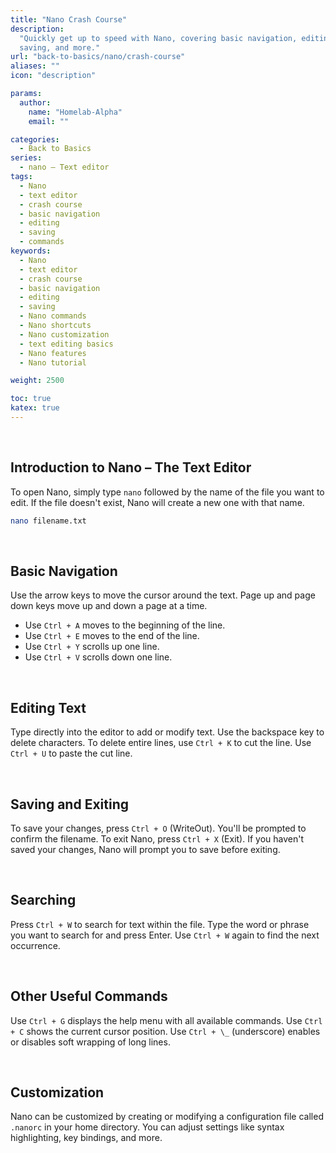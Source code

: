 ```yaml
---
title: "Nano Crash Course"
description:
  "Quickly get up to speed with Nano, covering basic navigation, editing,
  saving, and more."
url: "back-to-basics/nano/crash-course"
aliases: ""
icon: "description"

params:
  author:
    name: "Homelab-Alpha"
    email: ""

categories:
  - Back to Basics
series:
  - nano – Text editor
tags:
  - Nano
  - text editor
  - crash course
  - basic navigation
  - editing
  - saving
  - commands
keywords:
  - Nano
  - text editor
  - crash course
  - basic navigation
  - editing
  - saving
  - Nano commands
  - Nano shortcuts
  - Nano customization
  - text editing basics
  - Nano features
  - Nano tutorial

weight: 2500

toc: true
katex: true
---
```


<br />

## Introduction to Nano – The Text Editor

To open Nano, simply type `nano` followed by the name of the file you want to
edit. If the file doesn't exist, Nano will create a new one with that name.

```bash
nano filename.txt
```

<br />

## Basic Navigation

Use the arrow keys to move the cursor around the text. Page up and page down
keys move up and down a page at a time.

- Use `Ctrl + A` moves to the beginning of the line.
- Use `Ctrl + E` moves to the end of the line.
- Use `Ctrl + Y` scrolls up one line.
- Use `Ctrl + V` scrolls down one line.

<br />

## Editing Text

Type directly into the editor to add or modify text. Use the backspace key to
delete characters. To delete entire lines, use `Ctrl + K` to cut the line. Use
`Ctrl + U` to paste the cut line.

<br />

## Saving and Exiting

To save your changes, press `Ctrl + O` (WriteOut). You'll be prompted to confirm
the filename. To exit Nano, press `Ctrl + X` (Exit). If you haven't saved your
changes, Nano will prompt you to save before exiting.

<br />

## Searching

Press `Ctrl + W` to search for text within the file. Type the word or phrase you
want to search for and press Enter. Use `Ctrl + W` again to find the next
occurrence.

<br />

## Other Useful Commands

Use `Ctrl + G` displays the help menu with all available commands. Use
`Ctrl + C` shows the current cursor position. Use `Ctrl + \_` (underscore)
enables or disables soft wrapping of long lines.

<br />

## Customization

Nano can be customized by creating or modifying a configuration file called
`.nanorc` in your home directory. You can adjust settings like syntax
highlighting, key bindings, and more.
